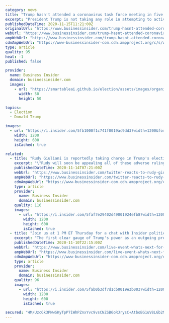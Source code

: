 ```yaml
---
category: news
title: "Trump hasn't attended a coronavirus task force meeting in five months and is taking no role in combatting the surge in the disease"
excerpt: "President Trump is not taking any role in attempting to actively manage the disease, according to reports, as deaths again increase."
publishedDateTime: 2020-11-15T11:21:00Z
originalUrl: "https://www.businessinsider.com/trump-hasnt-attended-coronavirus-task-force-meeting-in-5-months-report-2020-11"
webUrl: "https://www.businessinsider.com/trump-hasnt-attended-coronavirus-task-force-meeting-in-5-months-report-2020-11"
ampWebUrl: "https://www.businessinsider.com/trump-hasnt-attended-coronavirus-task-force-meeting-in-5-months-report-2020-11?amp"
cdnAmpWebUrl: "https://www-businessinsider-com.cdn.ampproject.org/c/s/www.businessinsider.com/trump-hasnt-attended-coronavirus-task-force-meeting-in-5-months-report-2020-11?amp"
type: article
quality: 95
heat: -1
published: false

provider:
  name: Business Insider
  domain: businessinsider.com
  images:
    - url: "https://smartableai.github.io/election/assets/images/organizations/businessinsider.com-50x50.jpg"
      width: 50
      height: 50

topics:
  - Election
  - Donald Trump

images:
  - url: "https://i.insider.com/5fb1000f1c741f0019ac9dd3?width=1200&format=jpeg"
    width: 1200
    height: 600
    isCached: true

related:
  - title: "Rudy Giuliani is reportedly taking charge in Trump's election legal battles — and Twitter is having a field day with it"
    excerpt: "\"Rudy will soon be appealing all of these adverse rulings to the Supreme Courtyard by Marriott,\" one person tweeted."
    publishedDateTime: 2020-11-14T07:21:00Z
    webUrl: "https://www.businessinsider.com/twitter-reacts-to-rudy-giuliani-taking-over-trumps-election-lawsuits-2020-11"
    ampWebUrl: "https://www.businessinsider.com/twitter-reacts-to-rudy-giuliani-taking-over-trumps-election-lawsuits-2020-11?amp"
    cdnAmpWebUrl: "https://www-businessinsider-com.cdn.ampproject.org/c/s/www.businessinsider.com/twitter-reacts-to-rudy-giuliani-taking-over-trumps-election-lawsuits-2020-11?amp"
    type: article
    provider:
      name: Business Insider
      domain: businessinsider.com
    quality: 116
    images:
      - url: "https://i.insider.com/5faf7e29402d49001924efb8?width=1200&format=jpeg"
        width: 1200
        height: 600
        isCached: true
  - title: "Join us at 1 PM ET Thursday for a chat with Insider politics reporter Tom LoBianco about what's next for Republicans — and Trump"
    excerpt: "The first clear gauge of Trump's power as an outgoing president will be a pair run-off special elections for the Senate in Georgia."
    publishedDateTime: 2020-11-10T22:15:00Z
    webUrl: "https://www.businessinsider.com/live-event-whats-next-for-republicans-trump-loss-biden-victory-2021"
    ampWebUrl: "https://www.businessinsider.com/live-event-whats-next-for-republicans-trump-loss-biden-victory-2021?amp"
    cdnAmpWebUrl: "https://www-businessinsider-com.cdn.ampproject.org/c/s/www.businessinsider.com/live-event-whats-next-for-republicans-trump-loss-biden-victory-2021?amp"
    type: article
    provider:
      name: Business Insider
      domain: businessinsider.com
    quality: 96
    images:
      - url: "https://i.insider.com/5fab0b3df7d1cb0019e3b003?width=1200&format=jpeg"
        width: 1200
        height: 600
        isCached: true

secured: "4M/UzcGk3PNwSKyTpP7iWhPZnxYvc9vsCNZSB6oRJrysC+AtboBG1uV8LGb2M0LKUPFT5BorN1WgqtMbS9F/WRgV3vx9O3FXQEkiE5eo0FfmAfoe8NH92bgxJHFxs8Sd1PlSgoenOYKcp6qRv3T/1l9lKy3yu1EkVAoz62ayBSGxgRrWJ20yRqfj1vD9pKXPULOdr2lRhMq/AkqRJ96aC2pIddwHBOq7zm1Xbq8i20D0w1KTw0hkzNUhl8fQtrQKBCK6NtLalUfn9EmGKfrfAu4TNZaPpNIjyRdEVPLQLlMOiomKBtbQBVgq2v6YSikWGoIgCCS5NiO6NbFC+NUy1D2zyhCmKo8d53x9dudGMpY=;HVU/zAbkgx1PNzjMl+J7rg=="
---
```


